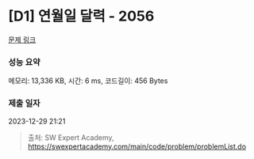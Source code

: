 # [D1] 연월일 달력 - 2056 

[문제 링크](https://swexpertacademy.com/main/code/problem/problemDetail.do?contestProbId=AV5QLkdKAz4DFAUq) 

### 성능 요약

메모리: 13,336 KB, 시간: 6 ms, 코드길이: 456 Bytes

### 제출 일자

2023-12-29 21:21



> 출처: SW Expert Academy, https://swexpertacademy.com/main/code/problem/problemList.do